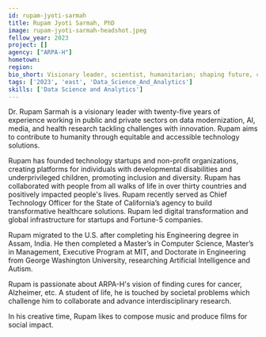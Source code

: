 ```yaml
---
id: rupam-jyoti-sarmah
title: Rupam Jyoti Sarmah, PhD
image: rupam-jyoti-sarmah-headshot.jpeg
fellow_year: 2023
project: []
agency: ["ARPA-H"]
hometown: 
region: 
bio_short: Visionary leader, scientist, humanitarian; shaping future, connecting people with technology. 
tags: ['2023', 'east', 'Data_Science_And_Analytics']
skills: ['Data Science and Analytics']
---
```


Dr. Rupam Sarmah is a visionary leader with twenty-five years of experience working in public and private sectors on data modernization, AI, media, and health research tackling challenges with innovation. Rupam aims to contribute to humanity through equitable and accessible technology solutions.

Rupam has founded technology startups and non-profit organizations, creating platforms for individuals with developmental disabilities and underprivileged children, promoting inclusion and diversity. Rupam has collaborated with people from all walks of life in over thirty countries and positively impacted people's lives. Rupam recently served as Chief Technology Officer for the State of California’s agency to build transformative healthcare solutions. Rupam led digital transformation and global infrastructure for startups and Fortune-5 companies.

Rupam migrated to the U.S. after completing his Engineering degree in Assam, India. He then completed a Master’s in Computer Science, Master’s in Management, Executive Program at MIT, and Doctorate in Engineering from George Washington University, researching Artificial Intelligence and Autism. 

Rupam is passionate about ARPA-H's vision of finding cures for cancer, Alzheimer, etc. A student of life, he is touched by societal problems which challenge him to collaborate and advance interdisciplinary research. 

In his creative time, Rupam likes to compose music and produce films for social impact.